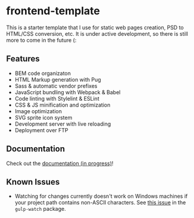 frontend-template
=================
This is a starter template that I use for static web pages creation, PSD to
HTML/CSS conversion, etc. It is under active development, so there is still
more to come in the future (:

Features
--------
* BEM code organizaton
* HTML Markup generation with Pug
* Sass & automatic vendor prefixes
* JavaScript bundling with Webpack & Babel
* Code linting with Stylelint & ESLint
* CSS & JS minification and optimization
* Image optimization
* SVG sprite icon system
* Development server with live reloading
* Deployment over FTP

Documentation
-------------
Check out the [documentation (in progress)](/docs/README.md)!

Known Issues
------------
* Watching for changes currently doesn't work on Windows machines if your 
  project path contains non-ASCII characters. See
  [this issue](https://github.com/floatdrop/gulp-watch/issues/306) in the
  `gulp-watch` package.